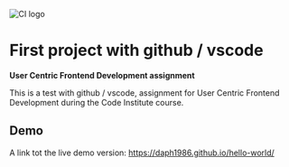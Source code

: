 ![CI logo](https://codeinstitute.s3.amazonaws.com/fullstack/ci_logo_small.png)

# First project with github / vscode

**User Centric Frontend Development assignment**

This is a test with github / vscode, assignment for User Centric Frontend Development during the Code Institute course. 

## Demo

A link tot the live demo version:
https://daph1986.github.io/hello-world/
